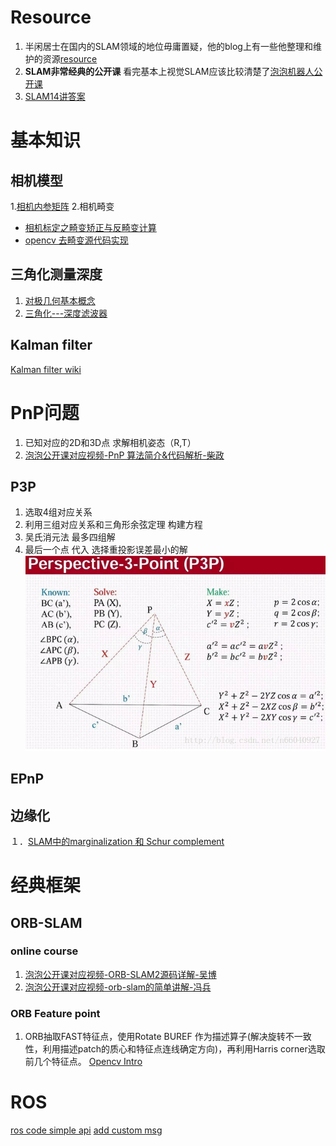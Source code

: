 <!-- TITLE: Slam -->
<!-- SUBTITLE: A quick summary of Slam -->


# Resource
1. 半闲居士在国内的SLAM领域的地位毋庸置疑，他的blog上有一些他整理和维护的资源[resource](https://www.cnblogs.com/gaoxiang12/p/5762702.html)
2. **SLAM非常经典的公开课** 看完基本上视觉SLAM应该比较清楚了[泡泡机器人公开课](http://rosclub.cn/post-1065.html)
3. [SLAM14讲答案](https://blog.csdn.net/jiahao62/article/details/80655542)



# 基本知识
## 相机模型
1.[相机内参矩阵](https://www.cnblogs.com/Jessica-jie/p/6596450.html)
2.相机畸变
* 	[相机标定之畸变矫正与反畸变计算](https://www.cnblogs.com/mafuqiang/p/8134617.html)
*   [opencv 去畸变源代码实现](https://github.com/opencv/opencv/blob/master/modules/calib3d/src/undistort.cpp)

## 三角化测量深度
1. [对极几何基本概念](https://blog.csdn.net/tina_ttl/article/details/52749542#3-%E5%AF%B9%E6%9E%81%E5%87%A0%E4%BD%95%E7%9A%84%E5%87%A0%E4%B8%AA%E7%9B%B8%E5%85%B3%E6%A6%82%E5%BF%B5)
2. [三角化---深度滤波器](http://www.mamicode.com/info-detail-2061030.html)

## Kalman filter

[Kalman filter wiki](https://en.wikipedia.org/wiki/Kalman_filter)

# PnP问题
1. 已知对应的2D和3D点 求解相机姿态（R,T）
2. [泡泡公开课对应视频-PnP 算法简介&代码解析-柴政](http://rosclub.cn/post-566.html)

## P3P
1. 选取4组对应关系
2. 利用三组对应关系和三角形余弦定理 构建方程
3. 吴氏消元法 最多四组解
4. 最后一个点 代入 选择重投影误差最小的解
![P 3 P](/uploads/p-3-p.png "P 3 P")

## EPnP



## 边缘化
１．[SLAM中的marginalization 和 Schur complement](https://blog.csdn.net/heyijia0327/article/details/52822104)


# 经典框架
## ORB-SLAM
### online course

1. [泡泡公开课对应视频-ORB-SLAM2源码详解-吴博](http://rosclub.cn/post-505.html)
2. [泡泡公开课对应视频-orb-slam的简单讲解-冯兵](https://www.bilibili.com/video/av7102994)

### ORB Feature point
1. ORB抽取FAST特征点，使用Rotate BUREF 作为描述算子(解决旋转不一致性，利用描述patch的质心和特征点连线确定方向)，再利用Harris corner选取前几个特征点。
[Opencv Intro](https://docs.opencv.org/3.0-beta/doc/py_tutorials/py_feature2d/py_orb/py_orb.html)



# ROS
[ros code simple api](http://wiki.ros.org/rosbag/Code%20API)
[add custom msg](http://wiki.ros.org/ROS/Tutorials/CreatingMsgAndSrv)